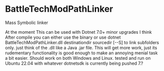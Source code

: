 # BattleTechModPathLinker
Mass Symbolic linker

At the moment This can be used with Dotnet 7.0+ minor upgrades I think
After compile you can either use the binary or use dotnet BattleTechModPathLinker.dll destinationdir sourcedir [--S] to link subfolders only.
just think of the .dll like a Java .jar file.
This will get more work, just its rudementary functionality is good enough to make an annoying menial task a bit easier.
Should work on both Windows and Linux. tested and run on Ubuntu 22.04 with whatever dotnetsdk is currently being pushed 7.?
